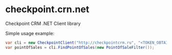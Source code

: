 # checkpoint.crn.net
Checkpoint CRM .NET Client library

Simple usage example:
```csharp
var cli = new CheckpointClient("http://checkpointcrm.ru", "<TOKEN_OBTAINED_FROM_ADMINISTRATOR>");
var pointOfSales = cli.FindPointOfSales(new PointOfSaleFilter());
```